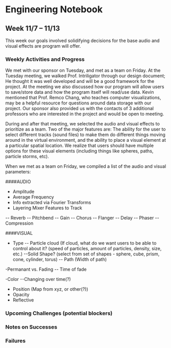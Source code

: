 # Engineering Notebook 
## Week 11/7 – 11/13
This week our goals involved solidifying decisions for the base audio and visual effects are program will offer.

### Weekly Activities and Progress
We met with our sponsor on Tuesday, and met as a team on Friday. 
At the Tuesday meeting, we walked Prof. Intriligator through our design document; He thought it was well developed and will be a good framework for the project. At the meeting we also discussed how our program will allow users to save/store data and how the program itself will read/use data. Kevin mentioned that Prof. Remco Chang, who teaches computer visualizations, may be a helpful resource for questions around data storage with our project. Our sponsor also provided us with the contacts of 3 additional professors who are interested in the project and would be open to meeting. 

During and after that meeting, we selected the audio and visual effects to prioritize as a team. Two of the major features are: The ability for the user to select different tracks (sound files) to make them do different things moving around in the virtual environment, and the ability to place a visual element at a particular spatial location. We realize that users should have multiple options for these visual elements (including things like spheres, paths, particle storms, etc).

When we met as a team on Friday, we compiled a list of the audio and visual parameters:

####AUDIO

- Amplitude
- Average Frequency
- Info extracted via Fourier Transforms
- Layering Mixer Features to Track 

-- Reverb
-- Pitchbend
-- Gain
-- Chorus
-- Flanger
-- Delay
-- Phaser
-- Compression

####VISUAL

- Type
-- Particle cloud (If cloud, what do we want users to be able to control about it? (speed of particles, amount of particles, density, size, etc.)
--Solid Shape? (select from set of shapes - sphere, cube, prism, cone, cylinder, torus)
-- Path (Width of path)

-Permanant vs. Fading
-- Time of fade

-Color
--Changing over time(?)

- Position (Map from xyz, or other(?))
- Opacity
- Reflective
### Upcoming Challenges (potential blockers)

### Notes on Successes

### Failures
